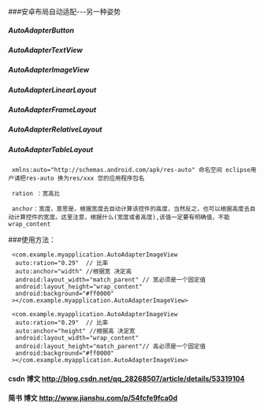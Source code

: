 
###安卓布局自动适配---另一种姿势

#####      AutoAdapterButton
#####      AutoAdapterTextView
#####      AutoAdapterImageView
#####      AutoAdapterLinearLayout
#####      AutoAdapterFrameLayout
#####      AutoAdapterRelativeLayout
#####      AutoAdapterTableLayout


     xmlns:auto="http://schemas.android.com/apk/res-auto" 命名空间 eclipse用户请把res-auto 换为res/xxx 您的应用程序包名

     ration ：宽高比

     anchor：宽度，意思是，根据宽度去自动计算该控件的高度，当然反之，也可以根据高度去自动计算控件的宽度。这里注意，根据什么(宽度或者高度),该值一定要有明确值，不能wrap_content

###使用方法：

     <com.example.myapplication.AutoAdapterImageView
      auto:ration="0.29"  // 比率
      auto:anchor="width" //根据宽 决定高
      android:layout_width="match_parent" // 宽必须是一个固定值  
      android:layout_height="wrap_content"
      android:background="#ff0000"
     ></com.example.myapplication.AutoAdapterImageView>

     <com.example.myapplication.AutoAdapterImageView
      auto:ration="0.29"  // 比率
      auto:anchor="height" //根据高 决定宽
      android:layout_width="wrap_content" 
      android:layout_height="match_parent"// 高必须是一个固定值
      android:background="#ff0000"
     ></com.example.myapplication.AutoAdapterImageView>

#### csdn 博文 http://blog.csdn.net/qq_28268507/article/details/53319104
#### 简书  博文 http://www.jianshu.com/p/54fcfe9fca0d
